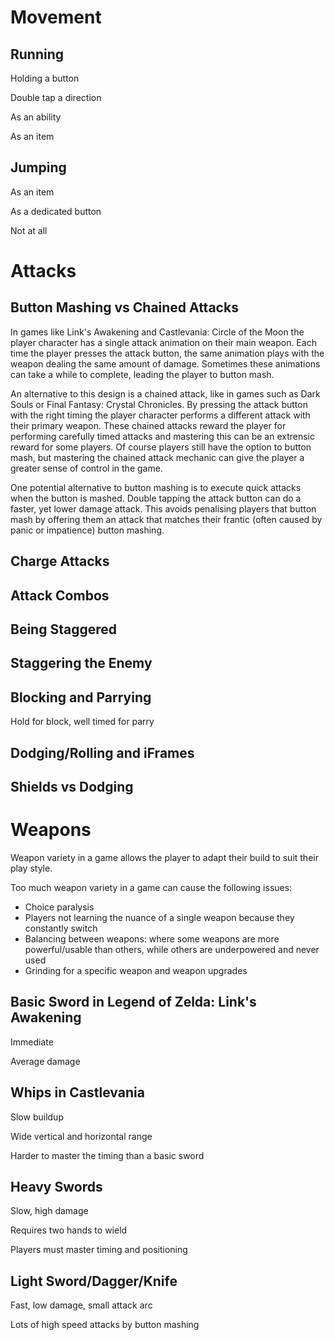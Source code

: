 # Movement

## Running

Holding a button

Double tap a direction

As an ability

As an item

## Jumping

As an item

As a dedicated button

Not at all

# Attacks

## Button Mashing vs Chained Attacks

In games like Link's Awakening and Castlevania: Circle of the Moon the player character has a single attack animation on their main weapon. Each time the player presses the attack button, the same animation plays with the weapon dealing the same amount of damage. Sometimes these animations can take a while to complete, leading the player to button mash.

An alternative to this design is a chained attack, like in games such as Dark Souls or Final Fantasy: Crystal Chronicles. By pressing the attack button with the right timing the player character performs a different attack with their primary weapon. These chained attacks reward the player for performing carefully timed attacks and mastering this can be an extrensic reward for some players. Of course players still have the option to button mash, but mastering the chained attack mechanic can give the player a greater sense of control in the game.

One potential alternative to button mashing is to execute quick attacks when the button is mashed. Double tapping the attack button can do a faster, yet lower damage attack. This avoids penalising players that button mash by offering them an attack that matches their frantic (often caused by panic or impatience) button mashing. 

## Charge Attacks




## Attack Combos

## Being Staggered

## Staggering the Enemy

## Blocking and Parrying

Hold for block, well timed for parry

## Dodging/Rolling and iFrames


## Shields vs Dodging


# Weapons

Weapon variety in a game allows the player to adapt their build to suit their play style.

Too much weapon variety in a game can cause the following issues:
- Choice paralysis
- Players not learning the nuance of a single weapon because they constantly switch
- Balancing between weapons: where some weapons are more powerful/usable than others, while others are underpowered and never used
- Grinding for a specific weapon and weapon upgrades

## Basic Sword in Legend of Zelda: Link's Awakening

Immediate

Average damage

## Whips in Castlevania

Slow buildup

Wide vertical and horizontal range

Harder to master the timing than a basic sword

## Heavy Swords

Slow, high damage

Requires two hands to wield

Players must master timing and positioning

## Light Sword/Dagger/Knife

Fast, low damage, small attack arc

Lots of high speed attacks by button mashing
